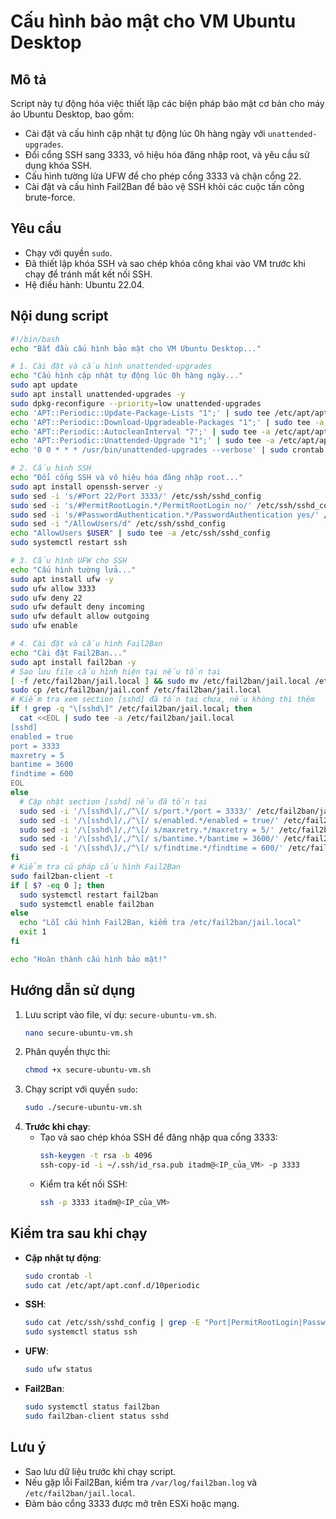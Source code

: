 # Cấu hình bảo mật cho VM Ubuntu Desktop

## Mô tả
Script này tự động hóa việc thiết lập các biện pháp bảo mật cơ bản cho máy ảo Ubuntu Desktop, bao gồm:
- Cài đặt và cấu hình cập nhật tự động lúc 0h hàng ngày với `unattended-upgrades`.
- Đổi cổng SSH sang 3333, vô hiệu hóa đăng nhập root, và yêu cầu sử dụng khóa SSH.
- Cấu hình tường lửa UFW để cho phép cổng 3333 và chặn cổng 22.
- Cài đặt và cấu hình Fail2Ban để bảo vệ SSH khỏi các cuộc tấn công brute-force.

## Yêu cầu
- Chạy với quyền `sudo`.
- Đã thiết lập khóa SSH và sao chép khóa công khai vào VM trước khi chạy để tránh mất kết nối SSH.
- Hệ điều hành: Ubuntu 22.04.

## Nội dung script

```bash
#!/bin/bash
echo "Bắt đầu cấu hình bảo mật cho VM Ubuntu Desktop..."

# 1. Cài đặt và cấu hình unattended-upgrades
echo "Cấu hình cập nhật tự động lúc 0h hàng ngày..."
sudo apt update
sudo apt install unattended-upgrades -y
sudo dpkg-reconfigure --priority=low unattended-upgrades
echo 'APT::Periodic::Update-Package-Lists "1";' | sudo tee /etc/apt/apt.conf.d/10periodic
echo 'APT::Periodic::Download-Upgradeable-Packages "1";' | sudo tee -a /etc/apt/apt.conf.d/10periodic
echo 'APT::Periodic::AutocleanInterval "7";' | sudo tee -a /etc/apt/apt.conf.d/10periodic
echo 'APT::Periodic::Unattended-Upgrade "1";' | sudo tee -a /etc/apt/apt.conf.d/10periodic
echo '0 0 * * * /usr/bin/unattended-upgrades --verbose' | sudo crontab -

# 2. Cấu hình SSH
echo "Đổi cổng SSH và vô hiệu hóa đăng nhập root..."
sudo apt install openssh-server -y
sudo sed -i 's/#Port 22/Port 3333/' /etc/ssh/sshd_config
sudo sed -i 's/#PermitRootLogin.*/PermitRootLogin no/' /etc/ssh/sshd_config
sudo sed -i 's/#PasswordAuthentication.*/PasswordAuthentication yes/' /etc/ssh/sshd_config
sudo sed -i "/AllowUsers/d" /etc/ssh/sshd_config
echo "AllowUsers $USER" | sudo tee -a /etc/ssh/sshd_config
sudo systemctl restart ssh

# 3. Cấu hình UFW cho SSH
echo "Cấu hình tường lửa..."
sudo apt install ufw -y
sudo ufw allow 3333
sudo ufw deny 22
sudo ufw default deny incoming
sudo ufw default allow outgoing
sudo ufw enable

# 4. Cài đặt và cấu hình Fail2Ban
echo "Cài đặt Fail2Ban..."
sudo apt install fail2ban -y
# Sao lưu file cấu hình hiện tại nếu tồn tại
[ -f /etc/fail2ban/jail.local ] && sudo mv /etc/fail2ban/jail.local /etc/fail2ban/jail.local.bak
sudo cp /etc/fail2ban/jail.conf /etc/fail2ban/jail.local
# Kiểm tra xem section [sshd] đã tồn tại chưa, nếu không thì thêm
if ! grep -q "\[sshd\]" /etc/fail2ban/jail.local; then
  cat <<EOL | sudo tee -a /etc/fail2ban/jail.local
[sshd]
enabled = true
port = 3333
maxretry = 5
bantime = 3600
findtime = 600
EOL
else
  # Cập nhật section [sshd] nếu đã tồn tại
  sudo sed -i '/\[sshd\]/,/^\[/ s/port.*/port = 3333/' /etc/fail2ban/jail.local
  sudo sed -i '/\[sshd\]/,/^\[/ s/enabled.*/enabled = true/' /etc/fail2ban/jail.local
  sudo sed -i '/\[sshd\]/,/^\[/ s/maxretry.*/maxretry = 5/' /etc/fail2ban/jail.local
  sudo sed -i '/\[sshd\]/,/^\[/ s/bantime.*/bantime = 3600/' /etc/fail2ban/jail.local
  sudo sed -i '/\[sshd\]/,/^\[/ s/findtime.*/findtime = 600/' /etc/fail2ban/jail.local
fi
# Kiểm tra cú pháp cấu hình Fail2Ban
sudo fail2ban-client -t
if [ $? -eq 0 ]; then
  sudo systemctl restart fail2ban
  sudo systemctl enable fail2ban
else
  echo "Lỗi cấu hình Fail2Ban, kiểm tra /etc/fail2ban/jail.local"
  exit 1
fi

echo "Hoàn thành cấu hình bảo mật!"
```

## Hướng dẫn sử dụng
1. Lưu script vào file, ví dụ: `secure-ubuntu-vm.sh`.
   ```bash
   nano secure-ubuntu-vm.sh
   ```
2. Phân quyền thực thi:
   ```bash
   chmod +x secure-ubuntu-vm.sh
   ```
3. Chạy script với quyền `sudo`:
   ```bash
   sudo ./secure-ubuntu-vm.sh
   ```
4. **Trước khi chạy**:
   - Tạo và sao chép khóa SSH để đăng nhập qua cổng 3333:
     ```bash
     ssh-keygen -t rsa -b 4096
     ssh-copy-id -i ~/.ssh/id_rsa.pub itadm@<IP_của_VM> -p 3333
     ```
   - Kiểm tra kết nối SSH:
     ```bash
     ssh -p 3333 itadm@<IP_của_VM>
     ```

## Kiểm tra sau khi chạy
- **Cập nhật tự động**:
  ```bash
  sudo crontab -l
  sudo cat /etc/apt/apt.conf.d/10periodic
  ```
- **SSH**:
  ```bash
  sudo cat /etc/ssh/sshd_config | grep -E "Port|PermitRootLogin|PasswordAuthentication|AllowUsers"
  sudo systemctl status ssh
  ```
- **UFW**:
  ```bash
  sudo ufw status
  ```
- **Fail2Ban**:
  ```bash
  sudo systemctl status fail2ban
  sudo fail2ban-client status sshd
  ```

## Lưu ý
- Sao lưu dữ liệu trước khi chạy script.
- Nếu gặp lỗi Fail2Ban, kiểm tra `/var/log/fail2ban.log` và `/etc/fail2ban/jail.local`.
- Đảm bảo cổng 3333 được mở trên ESXi hoặc mạng.

